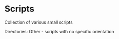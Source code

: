 # Scripts
Collection of various small scripts

Directories:
  Other - scripts with no specific orientation
